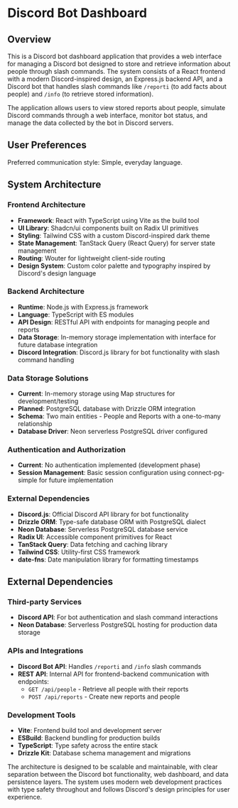 # Discord Bot Dashboard

## Overview

This is a Discord bot dashboard application that provides a web interface for managing a Discord bot designed to store and retrieve information about people through slash commands. The system consists of a React frontend with a modern Discord-inspired design, an Express.js backend API, and a Discord bot that handles slash commands like `/reporti` (to add facts about people) and `/info` (to retrieve stored information).

The application allows users to view stored reports about people, simulate Discord commands through a web interface, monitor bot status, and manage the data collected by the bot in Discord servers.

## User Preferences

Preferred communication style: Simple, everyday language.

## System Architecture

### Frontend Architecture
- **Framework**: React with TypeScript using Vite as the build tool
- **UI Library**: Shadcn/ui components built on Radix UI primitives
- **Styling**: Tailwind CSS with a custom Discord-inspired dark theme
- **State Management**: TanStack Query (React Query) for server state management
- **Routing**: Wouter for lightweight client-side routing
- **Design System**: Custom color palette and typography inspired by Discord's design language

### Backend Architecture
- **Runtime**: Node.js with Express.js framework
- **Language**: TypeScript with ES modules
- **API Design**: RESTful API with endpoints for managing people and reports
- **Data Storage**: In-memory storage implementation with interface for future database integration
- **Discord Integration**: Discord.js library for bot functionality with slash command handling

### Data Storage Solutions
- **Current**: In-memory storage using Map structures for development/testing
- **Planned**: PostgreSQL database with Drizzle ORM integration
- **Schema**: Two main entities - People and Reports with a one-to-many relationship
- **Database Driver**: Neon serverless PostgreSQL driver configured

### Authentication and Authorization
- **Current**: No authentication implemented (development phase)
- **Session Management**: Basic session configuration using connect-pg-simple for future implementation

### External Dependencies
- **Discord.js**: Official Discord API library for bot functionality
- **Drizzle ORM**: Type-safe database ORM with PostgreSQL dialect
- **Neon Database**: Serverless PostgreSQL database service
- **Radix UI**: Accessible component primitives for React
- **TanStack Query**: Data fetching and caching library
- **Tailwind CSS**: Utility-first CSS framework
- **date-fns**: Date manipulation library for formatting timestamps

## External Dependencies

### Third-party Services
- **Discord API**: For bot authentication and slash command interactions
- **Neon Database**: Serverless PostgreSQL hosting for production data storage

### APIs and Integrations
- **Discord Bot API**: Handles `/reporti` and `/info` slash commands
- **REST API**: Internal API for frontend-backend communication with endpoints:
  - `GET /api/people` - Retrieve all people with their reports
  - `POST /api/reports` - Create new reports and people

### Development Tools
- **Vite**: Frontend build tool and development server
- **ESBuild**: Backend bundling for production builds
- **TypeScript**: Type safety across the entire stack
- **Drizzle Kit**: Database schema management and migrations

The architecture is designed to be scalable and maintainable, with clear separation between the Discord bot functionality, web dashboard, and data persistence layers. The system uses modern web development practices with type safety throughout and follows Discord's design principles for user experience.